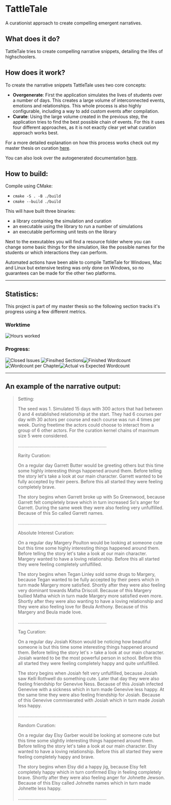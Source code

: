 # TattleTale
A curationist approach to create compelling emergent narratives.

## What does it do?
TattleTale tries to create compelling narrative snippets, detailing the lifes of highschoolers.

## How does it work?
To create the narrative snippets TattleTale uses two core concepts:
- **Overgenerate**: First the application simulates the lives of students over a number of days. This creates a large volume of interconnected events, emotions and relationships. This whole process is also highly configurable, including a way to add custom events after compilation. 
- **Curate**: Using the large volume created in the previous step, the application tries to find the best possible chain of events. For this it uses four different approaches, as it is not exactly clear yet what curation approach works best. 

For a more detailed explanation on how this process works check out my master thesis on curation [here](https://drive.google.com/file/d/1XbeYaGO_O8KFQ7I4v9t6_RX7E4qNBDkl/view).

You can also look over the autogenerated documentation [here](https://amonshokhinahmed.github.io/TattleTale/html/index.html).

## How to build:

Compile using CMake:
- `cmake -S . -B ./build`
- `cmake --build ./build`

This will have built three binaries:
- a library containing the simulation and curation
- an executable using the library to run a number of simulations
- an executable performing unit tests on the library

Next to the exexutables you will find a resource folder where you can change some basic things for the simulation, like the possible names for the students or which interactions they can perform.

Automated actions have been able to compile TattleTale for Windows, Mac and Linux but extensive testing was only done on Windows, so no guarantees can be made for the other two platforms.

---

## Statistics:
This project is part of my master thesis so the following section tracks it's progress using a few different metrics.
### Worktime
![Hours worked](https://docs.google.com/spreadsheets/d/e/2PACX-1vTTxcAeGq-1fY3fod4xhDw62EIbXXiYOqvOPFSLNdttHZ6vF07qft4-eNj0cMo635jT2Cmi5LpUHoRP/pubchart?oid=697458418&format=image)
### Progress:

![Closed Issues](https://docs.google.com/spreadsheets/d/e/2PACX-1vTTxcAeGq-1fY3fod4xhDw62EIbXXiYOqvOPFSLNdttHZ6vF07qft4-eNj0cMo635jT2Cmi5LpUHoRP/pubchart?oid=1636710030&format=image) ![Finsihed Sections](https://docs.google.com/spreadsheets/d/e/2PACX-1vTTxcAeGq-1fY3fod4xhDw62EIbXXiYOqvOPFSLNdttHZ6vF07qft4-eNj0cMo635jT2Cmi5LpUHoRP/pubchart?oid=353310724&format=image)![Finished Wordcount](https://docs.google.com/spreadsheets/d/e/2PACX-1vTTxcAeGq-1fY3fod4xhDw62EIbXXiYOqvOPFSLNdttHZ6vF07qft4-eNj0cMo635jT2Cmi5LpUHoRP/pubchart?oid=1770022941&format=image)
![Wordcount per Chapter](https://docs.google.com/spreadsheets/d/e/2PACX-1vTTxcAeGq-1fY3fod4xhDw62EIbXXiYOqvOPFSLNdttHZ6vF07qft4-eNj0cMo635jT2Cmi5LpUHoRP/pubchart?oid=1675755669&format=image)![Actual vs Expected Wordcount](https://docs.google.com/spreadsheets/d/e/2PACX-1vTTxcAeGq-1fY3fod4xhDw62EIbXXiYOqvOPFSLNdttHZ6vF07qft4-eNj0cMo635jT2Cmi5LpUHoRP/pubchart?oid=1751949352&format=image)

---

## An example of the narrative output:

> Setting:
> 
> The seed was 1.
> Simulated 15 days with 300 actors that had 
> between 0 and 4 established relationship at the 
> start.
> They had 6 courses per day with 30 actors per 
> course and each course was run 4 times per week.
> During freetime the actors could choose to 
> interact from a group of 6 other actors.
> For the curation kernel chains of maximum size 
> 5 were considered.
> 
> .....................................................................
> 
> Rarity Curation:
> 
> On a regular day Garrett Butter would be greeting others but this time some highly interesting things happened around them. Before telling the story let's take a look at our main character. Garrett wanted to be fully accepted by their peers. Before this all started they were feeling completely brave.
> 
> The story begins when Garrett broke up with So Greenwood, because Garrett felt completely brave which in turn increased So's anger for Garrett.
> During the same week they were also feeling very unfulfilled. Because of this So called Garrett names.
> 
> .....................................................................
> 
> Absolute Interest Curation:
> 
> On a regular day Margery Poulton would be looking at someone cute but this time some highly interesting things happened around them. Before telling the story let's take a look at our main character. Margery wanted to have a loving relationship. Before this all started they were feeling completely unfulfilled.
> 
> The story begins when Tegan Linley sold some drugs to Margery, because Tegan wanted to be fully accepted by their peers which in turn made Margery more satisfied.
> Shortly after they were also feeling very dominant towards Matha Driscoll. Because of this Margery bullied Matha which in turn made Margery more satisfied even more.
> Shortly after they were also wanting to have a loving relationship and they were also feeling  love for Beula Anthony. Because of this Margery and Beula made love.
> 
> .....................................................................
> 
> Tag Curation:
> 
> On a regular day Josiah Kitson would be noticing how beautiful someone is but this time some interesting things happened around them. Before telling the story let's > take a look at our main character. Josiah wanted to be the most powerful person in school. Before this all started they were feeling completely happy and quite unfulfilled.
> 
> The story begins when Josiah felt very unfulfilled, because Josiah saw Kelli Rothwell do something cute.
> Later that day they were also feeling  friendship for Genevive Ness. Because of this Josiah infected Genevive with a sickness which in turn made Genevive less happy.
> At the same time they were also feeling  friendship for Josiah. Because of this Genevive commiserated with Josiah which in turn made Josiah less happy.
> 
> .....................................................................
> 
> Random Curation:
> 
> On a regular day Elsy Garber would be looking at someone cute but this time some slightly interesting things happened around them. Before telling the story let's take a look at our main character. Elsy wanted to have a loving relationship. Before this all started they were feeling completely happy and brave.
> 
> The story begins when Elsy did a happy jig, because Elsy felt completely happy which in turn confirmed Elsy in feeling completely brave.
> Shortly after they were also feeling  anger for Johnette Jewson. Because of this Elsy called Johnette names which in turn made Johnette less happy.
> 
> .....................................................................
